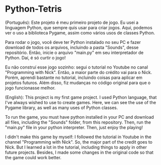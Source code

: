 # Python-Tetris
(Português):
Este projeto é meu primeiro projeto de jogo. Eu usei a linguagem Python, que sempre quis usar para criar jogos.
Aqui, podemos ver o uso a biblioteca Pygame, assim como vários usos de classes Python.

Para rodar o jogo, você deve ter Python instalado no seu PC e fazer download de todos os arquivos, incluindo a pasta "Sounds", desse repositório. Então, inicie o arquivo "main.py" em seu interpretador de Python. Daí, é só curtir o jogo!

Eu não construí esse jogo sozinho: segui o tutorial no Youtube no canal "Programming with Nick". Então, a maior parte do crédito vai para o Nick.
Porém, aprendi bastante no tutorial, incluindo coisas para aplicar em projetos futuros. Além disso, fiz mudanças no código original para que o jogo funcionasse melhor.


(English):
This project is my first game project. I used Python language, that I've always wished to use to create games.
Here, we can see the use of the Pygame library, as well as many uses of Python classes.

To run the game, you must have python installed in your PC and download all files, including the "Sounds" folder, from this repository. Then, run the "main.py" file in your python interpreter. Then, just enjoy the playing!

I didn't make this game by myself: I followed the tutorial in Youtube in the channel "Programming with Nick". So, the major part of the credit goes to Nick.
But I learned a lot in the tutorial, including things to apply in other future projects. Besides, I made some changes in the original code so that the game could work better.
